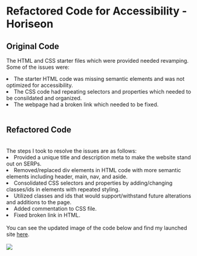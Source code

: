 # Refactored Code for Accessibility - Horiseon

## Original Code
The HTML and CSS starter files which were provided needed revamping. Some of the issues were:
<br>
<li>The starter HTML code was missing semantic elements and was not optimized for accessibility.
<li>The CSS code had repeating selectors and properties which needed to be consildated and organized.
<li>The webpage had a broken link which needed to be fixed.
<br>
<br>

## Refactored Code

<br>
 The steps I took to resolve the issues are as follows:
<br>
<li>Provided a unique title and description meta to make the website stand out on SERPs.
<li>Removed/replaced div elements in HTML code with more semantic elements including header, main, nav, and aside.
<li>Consolidated CSS selectors and properties by adding/changing classes/ids in elements with repeated styling.
<li>Utilized classes and ids that would support/withstand future alterations and additions to the page.
<li>Added commentation to CSS file.
<li>Fixed broken link in HTML.
<br><br>
You can see the updated image of the code below and find my launched site <a href="https://brodi-xx.github.io/Module-1-Challenge/">here</a>.
<br>
<br>
<img src = https://github.com/brodi-xx/Module-1-Challenge/blob/5bc2b5a37052f2582d18099691d0209b4f35b966/assets/images/Code-Screen-Shot.png>
